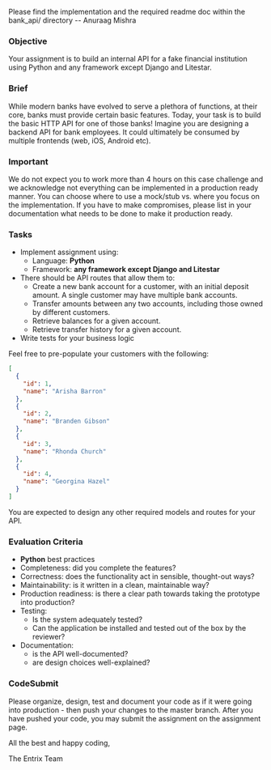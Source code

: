 Please find the implementation and the required readme doc within the bank_api/ directory  -- Anuraag Mishra

### Objective

Your assignment is to build an internal API for a fake financial institution using Python and any framework  except Django and Litestar.

### Brief

While modern banks have evolved to serve a plethora of functions, at their core, banks must provide certain basic features. Today, your task is to build the basic HTTP API for one of those banks! Imagine you are designing a backend API for bank employees. It could ultimately be consumed by multiple frontends (web, iOS, Android etc).

### Important
We do not expect you to work more than 4 hours on this case challenge and we acknowledge not everything can be implemented in a production ready manner. You can choose where to use a mock/stub vs. where you focus on the implementation. If you have to make compromises, please list in your documentation what needs to be done to make it production ready. 

### Tasks

- Implement assignment using:
  - Language: **Python**
  - Framework: **any framework except Django and Litestar** 
- There should be API routes that allow them to:
  - Create a new bank account for a customer, with an initial deposit amount. A
    single customer may have multiple bank accounts.
  - Transfer amounts between any two accounts, including those owned by
    different customers.
  - Retrieve balances for a given account.
  - Retrieve transfer history for a given account.
- Write tests for your business logic

Feel free to pre-populate your customers with the following:

```json
[
  {
    "id": 1,
    "name": "Arisha Barron"
  },
  {
    "id": 2,
    "name": "Branden Gibson"
  },
  {
    "id": 3,
    "name": "Rhonda Church"
  },
  {
    "id": 4,
    "name": "Georgina Hazel"
  }
]
```

You are expected to design any other required models and routes for your API.

### Evaluation Criteria

- **Python** best practices
- Completeness: did you complete the features?
- Correctness: does the functionality act in sensible, thought-out ways?
- Maintainability: is it written in a clean, maintainable way?
- Production readiness: is there a clear path towards taking the prototype into production?
- Testing: 
   - Is the system adequately tested?
   - Can the application be installed and tested out of the box by the reviewer?
- Documentation:
   - is the API well-documented?
   - are design choices well-explained?

### CodeSubmit

Please organize, design, test and document your code as if it were going into production - then push your changes to the master branch. After you have pushed your code, you may submit the assignment on the assignment page.

All the best and happy coding,

The Entrix Team
